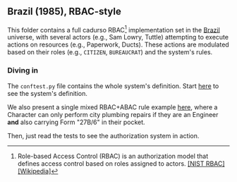 ## Brazil (1985), RBAC-style

This folder contains a full cadurso RBAC[^1] implementation set in the [Brazil](https://en.wikipedia.org/wiki/Brazil_(1985_film))
universe, with several actors (e.g., Sam Lowry, Tuttle) attempting to execute actions on resources (e.g., Paperwork, Ducts).
These actions are modulated based on their roles (e.g., `CITIZEN`, `BUREAUCRAT`) and the system's rules.

### Diving in

The `conftest.py` file contains the whole system's definition. Start [here](./conftest.py#L239) to see the system's definition.

We also present a single mixed RBAC+ABAC rule example [here](./conftest.py#L279), where a Character can only perform city plumbing repairs if they are an Engineer **and** also carrying Form "27B/6" in their pocket.

Then, just read the tests to see the authorization system in action.


[^1]: Role-based Access Control (RBAC) is an authorization model that defines access control based on roles assigned to actors.
      [[NIST RBAC]](https://csrc.nist.gov/pubs/conference/1992/10/13/rolebased-access-controls/final)
      [[Wikipedia]](https://en.wikipedia.org/wiki/Role-based_access_control)

